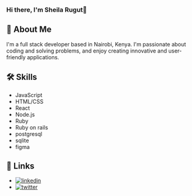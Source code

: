 ### Hi there, I'm Sheila Rugut👋 
## 🚀 About Me
I'm a full stack developer based in Nairobi, Kenya. I'm passionate about coding and solving problems, and enjoy creating innovative and user-friendly applications.
## 🛠 Skills
- JavaScript
- HTML/CSS
- React
- Node.js
- Ruby
- Ruby on rails
- postgresql
- sqlite
- figma
## 🔗 Links
- [![linkedin](https://img.shields.io/badge/linkedin-0A66C2?style=for-the-badge&logo=linkedin&logoColor=white)](https://www.linkedin.com/in/sheila-rugut)
- [![twitter](https://img.shields.io/badge/twitter-1DA1F2?style=for-the-badge&logo=twitter&logoColor=white)](https://twitter.com/sheilash333)

<!--
**Sheila-Rugut/Sheila-Rugut** is a ✨ _special_ ✨ repository because its `README.md` (this file) appears on your GitHub profile.

Here are some ideas to get you started:

- 🔭 I’m currently working on ...
- 🌱 I’m currently learning ...
- 👯 I’m looking to collaborate on ...
- 🤔 I’m looking for help with ...
- 💬 Ask me about ...
- 📫 How to reach me: ...
- 😄 Pronouns: ...
- ⚡ Fun fact: ...
-->
